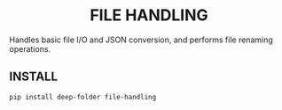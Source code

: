<h1 align="center">
  FILE HANDLING
</h1>

Handles basic file I/O and JSON conversion, and performs file renaming operations.


## INSTALL

```bash
pip install deep-folder file-handling
```
